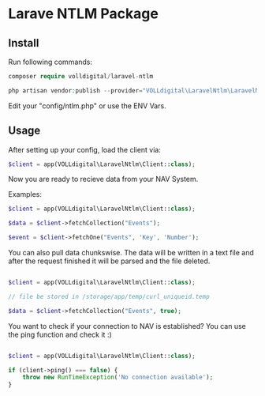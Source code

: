# Larave NTLM Package

## Install

Run following commands:

```php
composer require volldigital/laravel-ntlm
```

```php
php artisan vendor:publish --provider="VOLLdigital\LaravelNtlm\LaravelNtlmServiceProvider"
```

Edit your "config/ntlm.php" or use the ENV Vars.

## Usage

After setting up your config, load the client via:

```php
$client = app(VOLLdigital\LaravelNtlm\Client::class);

```

Now you are ready to recieve data from your NAV System.

Examples:

```php
$client = app(VOLLdigital\LaravelNtlm\Client::class);

$data = $client->fetchCollection("Events");

$event = $client->fetchOne("Events", 'Key', 'Number');

```

You can also pull data chunkswise. The data will be written in a text file and after the request finished it will be parsed and the file deleted.

```php

$client = app(VOLLdigital\LaravelNtlm\Client::class);

// file be stored in /storage/app/temp/curl_uniqueid.temp

$data = $client->fetchCollection("Events", true);

```

You want to check if your connection to NAV is established? You can use the ping function and check it :)

```php

$client = app(VOLLdigital\LaravelNtlm\Client::class);

if (client->ping() === false) {
    throw new RunTimeException('No connection available');
}

```
